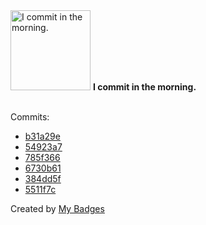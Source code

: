 <img src="https://my-badges.github.io/my-badges/morning-commits.png" alt="I commit in the morning." title="I commit in the morning." width="128">
<strong>I commit in the morning.</strong>
<br><br>

Commits:

- <a href="https://github.com/NCherfaoui/bank-account-app/commit/b31a29ec1f352c4bfc3ee5ff600daeb9ba80298f">b31a29e</a>
- <a href="https://github.com/NCherfaoui/bank-account-app/commit/54923a79f05d218e4ab4a6832a514aedffaa0baf">54923a7</a>
- <a href="https://github.com/NCherfaoui/prepa-competences-site/commit/785f366959154a7583550d382e1a4a3ba8a35d50">785f366</a>
- <a href="https://github.com/NCherfaoui/prepa-competences-site/commit/6730b61b8135c60a8ef84ee4ffa0868411543028">6730b61</a>
- <a href="https://github.com/NCherfaoui/prepa-competences-site/commit/384dd5f5592c5be819f716e3768668b537e9e645">384dd5f</a>
- <a href="https://github.com/NCherfaoui/prepa-competences-site/commit/5511f7c88f3b6bcab49f7a8759c6376777d9209a">5511f7c</a>


Created by <a href="https://github.com/my-badges/my-badges">My Badges</a>